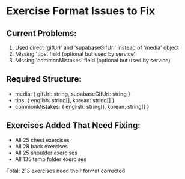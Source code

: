 
# Exercise Format Issues to Fix

## Current Problems:
1. Used direct 'gifUrl' and 'supabaseGifUrl' instead of 'media' object
2. Missing 'tips' field (optional but used by service)
3. Missing 'commonMistakes' field (optional but used by service)

## Required Structure:
- media: {
    gifUrl: string,
    supabaseGifUrl: string
  }
- tips: {
    english: string[],
    korean: string[]
  }
- commonMistakes: {
    english: string[],
    korean: string[]
  }

## Exercises Added That Need Fixing:
- All 25 chest exercises
- All 28 back exercises  
- All 25 shoulder exercises
- All 135 temp folder exercises

Total: 213 exercises need their format corrected

